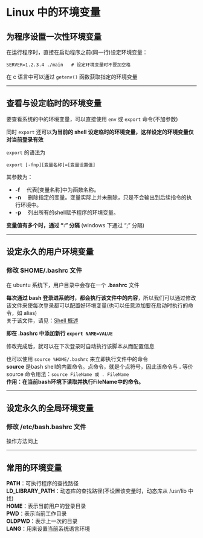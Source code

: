 # Linux 中的环境变量  

## 为程序设置一次性环境变量
在运行程序时，直接在启动程序之前(同一行)设定环境变量：  
``` Shell
SERVER=1.2.3.4 ./main   # 设定环境变量时不要加空格
```

在 c 语言中可以通过 `getenv()` 函数获取指定的环境变量  

----------------------------
## 查看与设定临时的环境变量  
要查看系统的中的环境变量，可以直接使用 `env` 或 `export` 命令(不加参数)  

同时 `export` 还可以**为当前的 shell 设定临时的环境变量，这样设定的环境变量仅对当前登录有效**  

`export` 的语法为 
``` Shell
export [-fnp][变量名称]=[变量设置值]
```  
其参数为：  
* **-f** 　代表[变量名称]中为函数名称。  
* **-n** 　删除指定的变量。变量实际上并未删除，只是不会输出到后续指令的执行环境中。  
* **-p** 　列出所有的shell赋予程序的环境变量。  

**变量值有多个时，通过 “:” 分隔** (windows 下通过 “;” 分隔)   

-------------

## 设定永久的用户环境变量  

### 修改 $HOME/.bashrc 文件  

在 ubuntu 系统下，用户目录中会存在一个 **.bashrc** 文件  

**每次通过 bash 登录进系统时，都会执行该文件中的内容**，所以我们可以通过修改该文件来使每次登录都可以配置好环境变量(也可以任意添加要在启动时执行的命令，如 alias)  
关于该文件，请见：[Shell 概述](7.Shell/7.2.Bash%E7%9A%84%E5%90%AF%E5%8A%A8.md)

**即在 .bashrc 中添加新行 `export NAME=VALUE`**  

修改完成后，就可以在下次登录时自动执行该脚本从而配置信息  

也可以使用 `source %HOME/.bashrc` 来立即执行文件中的命令  
**source** 是bash shell的内置命令。点命令，就是个点符号，因此该命令与 **.** 等价  
source 命令用法：`source FileName 或 . FileName`  
**作用：在当前bash环境下读取并执行FileName中的命令。**  

--------------

## 设定永久的全局环境变量  
### 修改 /etc/bash.bashrc 文件
  
操作方法同上  

-------------

## 常用的环境变量
**PATH**：可执行程序的查找路径  
**LD_LIBRARY_PATH**：动态库的查找路径(不设置该变量时，动态库从 /usr/lib 中找)  
**HOME**：表示当前用户的登录目录  
**PWD**：表示当前工作目录  
**OLDPWD**：表示上一次的目录  
**LANG**：用来设置当前系统语言环境  